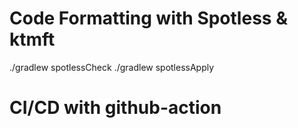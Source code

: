# Code Formatting with Spotless & ktmft
./gradlew spotlessCheck
./gradlew spotlessApply

# CI/CD with github-action